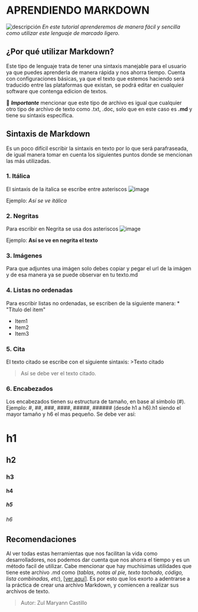 # **APRENDIENDO MARKDOWN**
 ![descripción](https://th.bing.com/th/id/R.13576f268705c0ec6068ef0ecdf6d28d?rik=ZboveEIT9Iw9TQ&pid=ImgRaw&r=0)
_En este tutorial aprenderemos de manera fácil y sencilla como utilizar este lenguaje de marcado ligero._ 

## **¿Por qué utilizar Markdown?**
Este tipo de lenguaje trata de tener una sintaxis manejable para el usuario ya que puedes aprenderla de manera rápida y nos ahorra tiempo. Cuenta con configuraciones básicas, ya que el texto que estemos haciendo será traducido entre las plataformas que existan, se podrá editar en cualquier software que contenga edicion de textos.

👀 **_Importante_** mencionar que este tipo de archivo es igual que cualquier otro tipo de archivo de texto como .txt, .doc, solo que en este caso es **.md** y tiene su sintaxis específica.

## **Sintaxis de Markdown**

Es un poco difícil escribir la sintaxis en texto por lo que será parafraseada, de igual manera tomar en cuenta los siguientes puntos donde se mencionan las más utilizadas.

### 1. Itálica
El sintaxis de la italica se escribe entre asteriscos ![image](https://github.com/zulmaryann/zulmaryann/assets/164961259/b53db01a-7088-4215-8847-0c7f384359d4)   

Ejemplo: *Así se ve itálica*

### 2. Negritas
Para escribir en Negrita se usa dos asteriscos ![image](https://github.com/zulmaryann/zulmaryann/assets/164961259/bc820e07-1c51-4d21-90a0-378c0030585b)  

Ejemplo: **Así se ve en negrita el texto**

### 3. Imágenes 
Para que adjuntes una imágen solo debes copiar y pegar el url de la imágen y de esa manera ya se puede observar en tu texto.md

### 4. Listas no ordenadas 
Para escribir listas no ordenadas, se escriben de la siguiente manera: * "Título del item" 
* Item1
* Item2
* Item3

### 5. Cita
El texto citado se escribe con el siguiente sintaxis: >Texto citado
>Así se debe ver el texto citado.

### 6. Encabezados
Los encabezados tienen su estructura de tamaño, en base al símbolo (#). Ejemplo: #, ##, ###, ####, #####, ###### (desde h1 a h6).h1 siendo el mayor tamaño y h6 el mas pequeño.
Se debe ver así:
# h1
## h2
### h3
#### h4
##### h5
###### h6

## **Recomendaciones**
Al ver todas estas herramientas que nos facilitan la vida como desarrolladores, nos podemos dar cuenta que nos ahorra el tiempo y es un método facil de utilizar. Cabe mencionar que hay muchisimas utilidades que tiene este archivo .md como (_tablas, notas al pie, texto tachado, código, lista combinadas, etc_), [[ver aquí](https://docs.github.com/en/get-started/writing-on-github/getting-started-with-writing-and-formatting-on-github/quickstart-for-writing-on-github)].
Es por esto que los exorto a adentrarse a la práctica de crear una archivo Markdown, y comiencen a realizar sus archivos de texto.
>Autor: Zul Maryann Castillo
